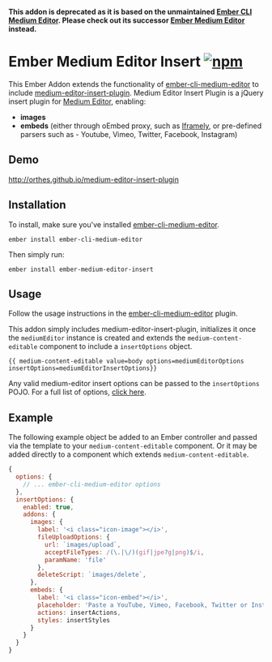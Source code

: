 **This addon is deprecated as it is based on the unmaintained [Ember CLI Medium Editor](https://github.com/lukebrenton/ember-cli-medium-editor). Please check out its successor [Ember Medium Editor](https://github.com/kolybasov/ember-medium-editor) instead.**

Ember Medium Editor Insert [![npm](https://img.shields.io/npm/v/ember-medium-editor-insert.svg)](https://www.npmjs.com/package/ember-medium-editor-insert)
======

This Ember Addon extends the functionality of [ember-cli-medium-editor](https://github.com/lukebrenton/ember-cli-medium-editor) to include [medium-editor-insert-plugin](https://github.com/orthes/medium-editor-insert-plugin). Medium Editor Insert Plugin is a jQuery insert plugin for [Medium Editor](https://github.com/yabwe/medium-editor), enabling:
- **images**
- **embeds** (either through oEmbed proxy, such as [Iframely](https://iframely.com/), or pre-defined parsers such as - Youtube, Vimeo, Twitter, Facebook, Instagram)

## Demo
http://orthes.github.io/medium-editor-insert-plugin

## Installation

To install, make sure you've installed [ember-cli-medium-editor](https://github.com/lukebrenton/ember-cli-medium-editor).

`ember install ember-cli-medium-editor`

Then simply run:

`ember install ember-medium-editor-insert`

## Usage

Follow the usage instructions in the [ember-cli-medium-editor](https://github.com/lukebrenton/ember-cli-medium-editor#usage) plugin.

This addon simply includes medium-editor-insert-plugin, initializes it once the `mediumEditor` instance is created and extends the `medium-content-editable` component to include a `insertOptions` object.

```
{{ medium-content-editable value=body options=mediumEditorOptions insertOptions=mediumEditorInsertOptions}}
```

Any valid medium-editor insert options can be passed to the `insertOptions` POJO. For a full list of options, [click here](https://github.com/orthes/medium-editor-insert-plugin/wiki/v2.x-Configuration).

## Example

The following example object be added to an Ember controller and passed via the template to your `medium-content-editable` component. Or it may be added directly to a component which extends `medium-content-editable`.

``` javascript
{
  options: {
    // ... ember-cli-medium-editor options
  },
  insertOptions: {
    enabled: true,
    addons: {
      images: {
        label: '<i class="icon-image"></i>',
        fileUploadOptions: {
          url: `images/upload`,
          acceptFileTypes: /(\.|\/)(gif|jpe?g|png)$/i,
          paramName: 'file'
        },
        deleteScript: `images/delete`,
      },
      embeds: {
        label: '<i class="icon-embed"></i>',
        placeholder: 'Paste a YouTube, Vimeo, Facebook, Twitter or Instagram link and press Enter',
        actions: insertActions,
        styles: insertStyles
      }
    }
  }
}
```

